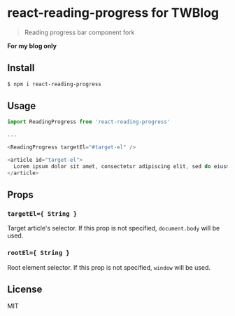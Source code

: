 # react-reading-progress for TWBlog

> Reading progress bar component fork

**For my blog only**

## Install

```sh
$ npm i react-reading-progress
```

## Usage

```js
import ReadingProgress from 'react-reading-progress'

...

<ReadingProgress targetEl="#target-el" />

<article id="target-el">
  Lorem ipsum dolor sit amet, consectetur adipiscing elit, sed do eiusmod tempor incididunt ut labore et dolore magna aliqua. Vel pharetra vel turpis nunc. Ut sem viverra aliquet eget sit amet tellus. Lacus suspendisse faucibus interdum posuere lorem ipsum dolor sit. In mollis nunc sed id semper risus in hendrerit gravida. Eleifend donec pretium vulputate sapien nec sagittis aliquam malesuada. Amet purus gravida quis blandit. Et ultrices neque ornare aenean euismod elementum nisi quis. Vitae aliquet nec ullamcorper sit amet.
</article>
```

## Props

### `targetEl={ String }`

Target article's selector. If this prop is not specified, `document.body` will be used.

### `rootEl={ String }`

Root element selector. If this prop is not specified, `window` will be used.


## License

MIT

